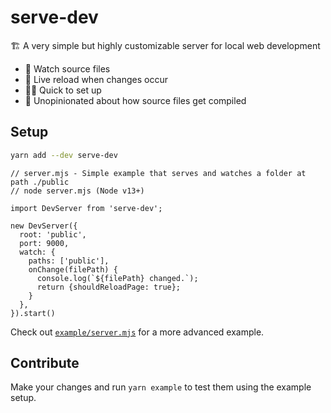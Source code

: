 # serve-dev

🏗️ A very simple but highly customizable server for local web development

- 👀 Watch source files
- 🔁 Live reload when changes occur
- 🏃‍♂️ Quick to set up
- 💪 Unopinionated about how source files get compiled

## Setup

```bash
yarn add --dev serve-dev
```

```tsx
// server.mjs - Simple example that serves and watches a folder at path ./public
// node server.mjs (Node v13+)

import DevServer from 'serve-dev';

new DevServer({
  root: 'public',
  port: 9000,
  watch: {
    paths: ['public'],
    onChange(filePath) {
      console.log(`${filePath} changed.`);
      return {shouldReloadPage: true};
    }
  },
}).start()
```

Check out [`example/server.mjs`](https://github.com/kvendrik/serve-dev/blob/master/example/server.mjs) for a more advanced example.

## Contribute

Make your changes and run `yarn example` to test them using the example setup.
